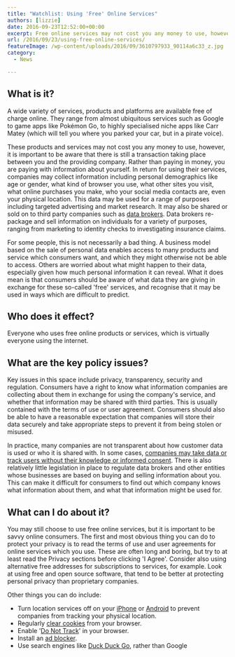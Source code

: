 ```yaml
---
title: "Watchlist: Using 'Free' Online Services"
authors: [lizzie]
date: 2016-09-23T12:52:00+00:00
excerpt: Free online services may not cost you any money to use, however, it is important to be aware that there is still a transaction taking place between you and the providing company. Rather than paying in money, you are paying with information about yourself.
url: /2016/09/23/using-free-online-services/
featureImage: /wp-content/uploads/2016/09/3610797933_90114a6c33_z.jpg
category:
  - News

---
```

## **What is it?**

A wide variety of services, products and platforms are available free of charge online. They range from almost ubiquitous services such as Google to game apps like Pokémon Go, to highly specialised niche apps like Carr Matey (which will tell you where you parked your car, but in a pirate voice).

These products and services may not cost you any money to use, however, it is important to be aware that there is still a transaction taking place between you and the providing company. Rather than paying in money, you are paying with information about yourself. In return for using their services, companies may collect information including personal demographics like age or gender, what kind of browser you use, what other sites you visit, what online purchases you make, who your social media contacts are, even your physical location. This data may be used for a range of purposes including targeted advertising and market research. It may also be shared or sold on to third party companies such as [data brokers][1]. Data brokers re-package and sell information on individuals for a variety of purposes, ranging from marketing to identity checks to investigating insurance claims.

For some people, this is not necessarily a bad thing. A business model based on the sale of personal data enables access to many products and service which consumers want, and which they might otherwise not be able to access. Others are worried about what might happen to their data, especially given how much personal information it can reveal. What it does mean is that consumers should be aware of what data they are giving in exchange for these so-called 'free' services, and recognise that it may be used in ways which are difficult to predict.

## **Who does it effect?**

Everyone who uses free online products or services, which is virtually everyone using the internet.

## **What are the key policy issues?**

Key issues in this space include privacy, transparency, security and regulation. Consumers have a right to know what information companies are collecting about them in exchange for using the company's service, and whether that information may be shared with third parties. This is usually contained with the terms of use or user agreement. Consumers should also be able to have a reasonable expectation that companies will store their data securely and take appropriate steps to prevent it from being stolen or misused.

In practice, many companies are not transparent about how customer data is used or who it is shared with. In some cases, [companies may take data or track users without their knowledge or informed consent][2]. There is also relatively little legislation in place to regulate data brokers and other entities whose businesses are based on buying and selling information about you. This can make it difficult for consumers to find out which company knows what information about them, and what that information might be used for.

## **What can I do about it?**

You may still choose to use free online services, but it is important to be savvy online consumers. The first and most obvious thing you can do to protect your privacy is to read the terms of use and user agreements for online services which you use. These are often long and boring, but try to at least read the Privacy sections before clicking 'I Agree'. Consider also using alternative free addresses for subscriptions to services, for example. Look at using free and open source software, that tend to be better at protecting personal privacy than proprietary companies.

Other things you can do include:

  * Turn location services off on your [iPhone][3] or [Android][4] to prevent companies from tracking your physical location.
  * Regularly [clear cookies][5] from your browser.
  * Enable '[Do Not Track][6]' in your browser.
  * Install an [ad blocker][7].
  * Use search engines like [Duck Duck Go][8], rather than Google

 [1]: https://www.privacyrights.org/content/data-brokers-and-your-privacy
 [2]: https://www.privacycommission.be/en/news/13-may-belgian-privacy-commission-adopted-first-recommendation-principle-facebook
 [3]: https://support.apple.com/en-au/HT207056
 [4]: http://trendblog.net/disable-location-services-android/
 [5]: http://www.digitaltrends.com/computing/how-to-delete-cookies-in-chrome-firefox-safari-and-ie/
 [6]: http://lifehacker.com/everywhere-you-can-enable-do-not-track-1006138985
 [7]: https://adblockplus.org/
 [8]: https://duckduckgo.com/
